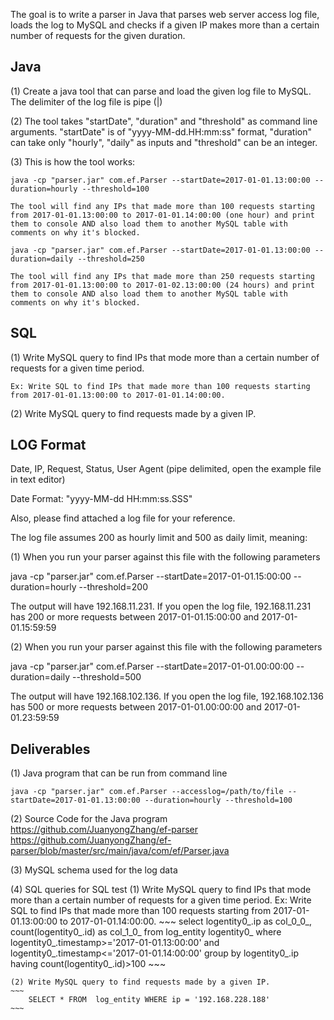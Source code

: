 The goal is to write a parser in Java that parses web server access log file, loads the log to MySQL and checks if a given IP makes more than a certain number of requests for the given duration. 

Java
----

(1) Create a java tool that can parse and load the given log file to MySQL. The delimiter of the log file is pipe (|)

(2) The tool takes "startDate", "duration" and "threshold" as command line arguments. "startDate" is of "yyyy-MM-dd.HH:mm:ss" format, "duration" can take only "hourly", "daily" as inputs and "threshold" can be an integer.

(3) This is how the tool works:

    java -cp "parser.jar" com.ef.Parser --startDate=2017-01-01.13:00:00 --duration=hourly --threshold=100
	
	The tool will find any IPs that made more than 100 requests starting from 2017-01-01.13:00:00 to 2017-01-01.14:00:00 (one hour) and print them to console AND also load them to another MySQL table with comments on why it's blocked.

	java -cp "parser.jar" com.ef.Parser --startDate=2017-01-01.13:00:00 --duration=daily --threshold=250

	The tool will find any IPs that made more than 250 requests starting from 2017-01-01.13:00:00 to 2017-01-02.13:00:00 (24 hours) and print them to console AND also load them to another MySQL table with comments on why it's blocked.


SQL
---

(1) Write MySQL query to find IPs that mode more than a certain number of requests for a given time period.

    Ex: Write SQL to find IPs that made more than 100 requests starting from 2017-01-01.13:00:00 to 2017-01-01.14:00:00.

(2) Write MySQL query to find requests made by a given IP.
 	

LOG Format
----------
Date, IP, Request, Status, User Agent (pipe delimited, open the example file in text editor)

Date Format: "yyyy-MM-dd HH:mm:ss.SSS"

Also, please find attached a log file for your reference. 

The log file assumes 200 as hourly limit and 500 as daily limit, meaning:

(1) 
When you run your parser against this file with the following parameters

java -cp "parser.jar" com.ef.Parser --startDate=2017-01-01.15:00:00 --duration=hourly --threshold=200

The output will have 192.168.11.231. If you open the log file, 192.168.11.231 has 200 or more requests between 2017-01-01.15:00:00 and 2017-01-01.15:59:59

(2) 
When you run your parser against this file with the following parameters

java -cp "parser.jar" com.ef.Parser --startDate=2017-01-01.00:00:00 --duration=daily --threshold=500

The output will have  192.168.102.136. If you open the log file, 192.168.102.136 has 500 or more requests between 2017-01-01.00:00:00 and 2017-01-01.23:59:59


Deliverables
------------

(1) Java program that can be run from command line
	
    java -cp "parser.jar" com.ef.Parser --accesslog=/path/to/file --startDate=2017-01-01.13:00:00 --duration=hourly --threshold=100 

(2) Source Code for the Java program
	https://github.com/JuanyongZhang/ef-parser
	https://github.com/JuanyongZhang/ef-parser/blob/master/src/main/java/com/ef/Parser.java

(3) MySQL schema used for the log data
	
(4) SQL queries for SQL test
	(1) Write MySQL query to find IPs that mode more than a certain number of requests for a given time period.
	    Ex: Write SQL to find IPs that made more than 100 requests starting from 2017-01-01.13:00:00 to 2017-01-01.14:00:00.
	~~~
	    select logentity0_.ip as col_0_0_, count(logentity0_.id) as col_1_0_ from log_entity logentity0_ where logentity0_.timestamp>='2017-01-01.13:00:00' and logentity0_.timestamp<='2017-01-01.14:00:00' group by logentity0_.ip having count(logentity0_.id)>100
	~~~    
	
	(2) Write MySQL query to find requests made by a given IP.
	~~~
	 	SELECT * FROM  log_entity WHERE ip = '192.168.228.188' 
	~~~


